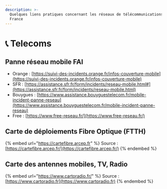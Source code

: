```yaml
---
description: >-
  Quelques liens pratiques concernant les réseaux de télécommunications en
  France
---
```


# 📞 Telecoms

## Panne réseau mobile FAI

* Orange : [https://suivi-des-incidents.orange.fr/infos-couverture-mobile](https://suivi-des-incidents.orange.fr/infos-couverture-mobile)
* SFR : [https://assistance.sfr.fr/form/incidents/reseau-mobile.html#](https://assistance.sfr.fr/form/incidents/reseau-mobile.html)
* Bouygues : [https://www.assistance.bouyguestelecom.fr/mobile-incident-panne-reseau](https://www.assistance.bouyguestelecom.fr/mobile-incident-panne-reseau)
* Free : [https://www.free-reseau.fr/](https://www.free-reseau.fr/)

## Carte de déploiements Fibre Optique (FTTH)

{% embed url="https://cartefibre.arcep.fr" %}
Source : [https://cartefibre.arcep.fr/](https://cartefibre.arcep.fr/)
{% endembed %}

## Carte des antennes mobiles, TV, Radio

{% embed url="https://www.cartoradio.fr/" %}
Source : [https://www.cartoradio.fr](https://www.cartoradio.fr)
{% endembed %}
